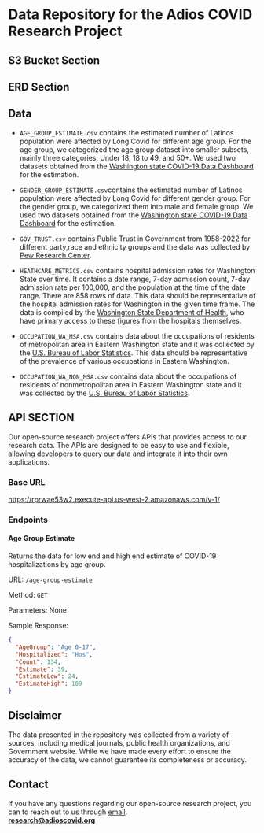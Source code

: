Data Repository for the Adios COVID Research Project
=====

## S3 Bucket Section


## ERD Section



## Data
* `AGE_GROUP_ESTIMATE.csv` contains the estimated number of Latinos population were affected by Long Covid for different age group. For the age group, we categorized the age group dataset into smaller subsets, mainly three categories: Under 18, 18 to 49, and 50+. We used two datasets obtained from the [Washington state COVID-19 Data Dashboard](https://doh.wa.gov/emergencies/covid-19/data-dashboard#CurrentStatus) for the estimation.

* `GENDER_GROUP_ESTIMATE.csv`contains the estimated number of Latinos population were affected by Long Covid for different gender group. For the gender group, we categorized them into male and female group. We used two datasets obtained from the [Washington state COVID-19 Data Dashboard](https://doh.wa.gov/emergencies/covid-19/data-dashboard#CurrentStatus) for the estimation.

* `GOV_TRUST.csv` contains Public Trust in Government from 1958-2022 for different party,race and ethnicity groups and the data was collected by [Pew Research Center](https://www.pewresearch.org/politics/2022/06/06/public-trust-in-government-1958-2022/).

* `HEATHCARE_METRICS.csv` contains hospital admission rates for Washington State over time. It contains a date range, 7-day admission count, 7-day admission rate per 100,000, and the population at the time of the date range. There are 858 rows of data. This data should be representative of the hospital admission rates for Washington in the given time frame. The data is compiled by the [Washington State Department of Health](https://doh.wa.gov/emergencies/covid-19/data-dashboard#tables), who have primary access to these figures from the hospitals themselves.

* `OCCUPATION_WA_MSA.csv` contains data about the occupations of residents of metropolitan area in Eastern Washington state and it was collected by the [U.S. Bureau of Labor Statistics](https://www.bls.gov/oes/current/oes_5300007.htm). This data should be representative of the prevalence of various occupations in Eastern Washington.

* `OCCUPATION_WA_NON_MSA.csv` contains data about the occupations of residents of nonmetropolitan area in Eastern Washington state and it was collected by the [U.S. Bureau of Labor Statistics](https://www.bls.gov/oes/current/oes_5300007.htm).

## API SECTION
Our open-source research project offers APIs that provides access to our research data. The APIs are designed to be easy to use and flexible, allowing developers to query our data and integrate it into their own applications.

### Base URL
https://rprwae53w2.execute-api.us-west-2.amazonaws.com/v-1/

### Endpoints
#### Age Group Estimate

Returns the data for low end and high end estimate of COVID-19 hospitalizations by age group.

URL: `/age-group-estimate`

Method: `GET`

Parameters: None

Sample Response:

```json
{
  "AgeGroup": "Age 0-17",
  "Hospitalized": "Hos",
  "Count": 134,
  "Estimate": 39,
  "EstimateLow": 24,
  "EstimateHigh": 109
}
```

## Disclaimer
The data presented in the repository was collected from a variety of sources, including medical journals, public health organizations, and Government website. While we have made every effort to ensure the accuracy of the data, we cannot guarantee its completeness or accuracy.

## Contact
If you have any questions regarding our open-source research project, you can to reach out to us through [email](mailto:research@adioscovid.org).<br>
**research@adioscovid.org**
